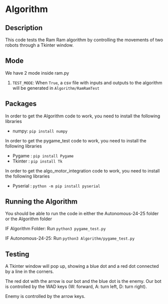 # Algorithm

## Description
This code tests the Ram Ram algorithm by controlling the movements of two robots through a Tkinter window. 

## Mode
We have 2 mode inside ram.py
1. `TEST_MODE`: When `True`, a csv file with inputs and outputs to the algorithm will be generated in `Algorithm/RamRamTest`

## Packages
In order to get the Algorithm code to work, you need to install the following libraries

- numpy: `pip install numpy`

In order to get the pygame_test code to work, you need to install the following libraries
- Pygame : `pip install Pygame`
- Tkinter : `pip install Tk`

In order to get the algo_motor_integration code to work, you need to install the following libraries
- Pyserial : `python -m pip install pyserial`

## Running the Algorithm

You should be able to run the code in either the Autonomous-24-25 folder or the Algorithm folder

IF Algorithm Folder:
Run `python3 pygame_test.py`

IF Autonomous-24-25:
Run `python3 Algorithm/pygame_test.py`

## Testing

A Tkinter window will pop up, showing a blue dot and a red dot connected by a line in the corners. 

The red dot with the arrow is our bot and the blue dot is the enemy. 
Our bot is controlled by the WAD keys (W: forward, A: turn left, D: turn right).

Enemy is controlled by the arrow keys.